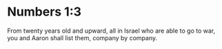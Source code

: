 # Numbers 1:3

From twenty years old and upward, all in Israel who are able to go to war, you and Aaron shall list them, company by company.
